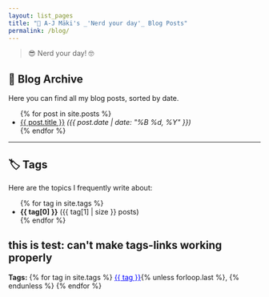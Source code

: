 ```yaml
---
layout: list_pages
title: "📝 A-J Mäki's _'Nerd your day'_ Blog Posts"
permalink: /blog/
---
```


> 😎 Nerd your day! 🤓 

## 📝 Blog Archive  
Here you can find all my blog posts, sorted by date.

<ul>
  {% for post in site.posts %}
    <li>
      <a href="{{ post.url | relative_url }}">{{ post.title }}</a>  
      <em>({{ post.date | date: "%B %d, %Y" }})</em>
    </li>
  {% endfor %}
</ul>

---

## 🏷️ Tags  

Here are the topics I frequently write about:

<ul>
  {% for tag in site.tags %}
    <li><strong>{{ tag[0] }}</strong> ({{ tag[1] | size }} posts)</li>
  {% endfor %}
</ul>

## this is test: can't make tags-links working properly
<p>
  <strong>Tags:</strong>
  {% for tag in site.tags %}
    <a href="{{ site.baseurl }}/tags#{{ tag | slugify }}" style="color:blue;">{{ tag }}</a>{% unless forloop.last %}, {% endunless %}
  {% endfor %}
</p>


